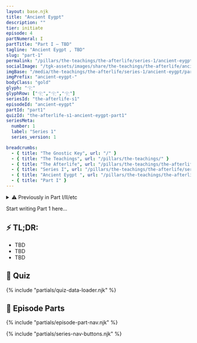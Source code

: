 ```yaml
---
layout: base.njk
title: "Ancient Eygpt"
description: ""
tier: initiate
episode: 4
partNumeral: I
partTitle: "Part I — TBD"
tagline: "Ancient Eygpt , TBD"
slug: "part-1"
permalink: "/pillars/the-teachings/the-afterlife/series-1/ancient-eygpt/part-1/index.html"
socialImage: "/tgk-assets/images/share/the-teachings/the-afterlife/ancient-eygpt-part-1.jpg"
imgBase: "/media/the-teachings/the-afterlife/series-1/ancient-eygpt/part-1"
imgPrefix: "ancient-eygpt-"
bodyClass: "gold"
glyph: "𓂀"
glyphRow: ["𓂀","𓂀","𓂀"]
seriesId: "the-afterlife-s1"
episodeId: "ancient-eygpt"
partId: "part1"
quizId: "the-afterlife-s1-ancient-eygpt-part1"
seriesMeta:
  number: 1
  label: "Series 1"
  series_version: 1

breadcrumbs:
  - { title: "The Gnostic Key", url: "/" }
  - { title: "The Teachings", url: "/pillars/the-teachings/" }
  - { title: "The Afterlife", url: "/pillars/the-teachings/the-afterlife/" }
  - { title: "Series I", url: "/pillars/the-teachings/the-afterlife/series-1/" }
  - { title: "Ancient Eygpt ", url: "/pillars/the-teachings/the-afterlife/series-1/ancient-eygpt/" }
  - { title: "Part I" }
---
```


<main class="main-content">
<section class="content-container">

<details class="disclaimer-box">
  <summary>
    <span class="disclaimer-heading">⚠️ Previously in Part I/II/etc</span>
  </summary>
  <p>TBD</p>
</details>

<section class="section-block">
  <p>Start writing Part 1 here…</p>
</section>

<section class="section-block">
  <h2 class="section-heading">⚡ TL;DR:</h2>
  <ul class="list-emoji">
    <li>TBD</li>
    <li>TBD</li>
    <li>TBD</li>
  </ul>
</section>

<section class="section-block" id="quiz">
  <h2 class="section-heading">🧠 Quiz</h2>
  <div id="quiz-container" data-quiz-id="{{ quizId }}"></div>
  {% include "partials/quiz-data-loader.njk" %}
</section>

<section class="section-block" id="series">
  <h2 class="section-heading">📜 Episode Parts</h2>
  {% include "partials/episode-part-nav.njk" %}
</section>

{% include "partials/series-nav-buttons.njk" %}

</section>
</main>
